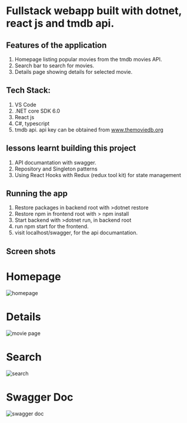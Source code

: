 # Fullstack webapp built with dotnet, react js and tmdb api.

## Features of the application

1. Homepage listing popular movies from the tmdb movies API.
2. Search bar to search for movies.
3. Details page showing details for selected movie.

## Tech Stack:

1. VS Code
2. .NET core SDK 6.0
3. React js
4. C#, typescript
5. tmdb api. api key can be obtained from www.themoviedb.org

## lessons learnt building this project

1. API documantation with swagger.
2. Repository and Singleton patterns
3. Using React Hooks with Redux (redux tool kit) for state management

## Running the app

1. Restore packages in backend root with >dotnet restore
2. Restore npm in frontend root with > npm install
3. Start backend with >dotnet run, in backend root
4. run npm start for the frontend.
5. visit localhost/swagger, for the api documantation.

## Screen shots
#  Homepage
![homepage](https://user-images.githubusercontent.com/76908794/209560808-4d237580-79c6-4720-83da-a366eb9b71da.PNG)
#  Details
![movie page](https://user-images.githubusercontent.com/76908794/209560891-aecc8600-df15-429a-9b3d-3b03fd62f334.PNG)
#  Search
![search](https://user-images.githubusercontent.com/76908794/209560907-d4fa8393-8cab-4734-ae36-b4c839a66870.PNG)
#  Swagger Doc
![swagger doc](https://user-images.githubusercontent.com/76908794/209560925-e18c8834-5127-4e65-9cb1-fe106b440eb5.PNG)


